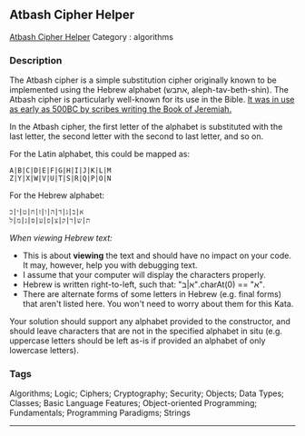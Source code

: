 ## Atbash Cipher Helper
[Atbash Cipher Helper](https://www.codewars.com/kata/atbash-cipher-helper)
Category : algorithms

### Description
The Atbash cipher is a simple substitution cipher originally known to be implemented using the Hebrew alphabet (אתבש, aleph-tav-beth-shin). The Atbash cipher is particularly well-known for its use in the Bible. [It was in use as early as 500BC by scribes writing the Book of Jeremiah.](http://mysteriouswritings.com/the-atbash-cipher-and-jeremiah-511/)

In the Atbash cipher, the first letter of the alphabet is substituted with the last letter, the second letter with the second to last letter, and so on.

For the Latin alphabet, this could be mapped as:

    A|B|C|D|E|F|G|H|I|J|K|L|M
    Z|Y|X|W|V|U|T|S|R|Q|P|O|N

For the Hebrew alphabet:

    א|ב|ג|ד|ה|ו|ז|ח|ט|י|כ
    ת|ש|ר|ק|צ|פ|ע|ס|נ|מ|ל

*When viewing Hebrew text:*

* This is about **viewing** the text and should have no impact on your code. It may, however, help you with debugging text.
* I assume that your computer will display the characters properly.
* Hebrew is written right-to-left, such that: 
"א|ב".charAt(0) == "א".
* There are alternate forms of some letters in Hebrew (e.g. final forms) that aren't listed here. You won't need to worry about them for this Kata.

Your solution should support any alphabet provided to the constructor, and should leave characters that are not in the specified alphabet in situ (e.g. uppercase letters should be left as-is if provided an alphabet of only lowercase letters).

### Tags
Algorithms; Logic; Ciphers; Cryptography; Security; Objects; Data Types; Classes; Basic Language Features; Object-oriented Programming; Fundamentals; Programming Paradigms; Strings

- - -
